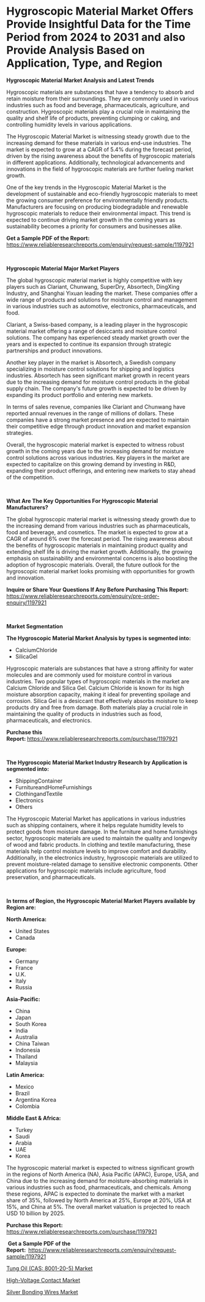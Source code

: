 <p><h1>Hygroscopic Material Market Offers Provide Insightful Data for the Time Period from 2024 to 2031 and also Provide Analysis Based on Application, Type, and Region</h1></p><p><strong>Hygroscopic Material Market Analysis and Latest Trends</strong></p>
<p><p>Hygroscopic materials are substances that have a tendency to absorb and retain moisture from their surroundings. They are commonly used in various industries such as food and beverage, pharmaceuticals, agriculture, and construction. Hygroscopic materials play a crucial role in maintaining the quality and shelf life of products, preventing clumping or caking, and controlling humidity levels in various applications.</p><p>The Hygroscopic Material Market is witnessing steady growth due to the increasing demand for these materials in various end-use industries. The market is expected to grow at a CAGR of 5.4% during the forecast period, driven by the rising awareness about the benefits of hygroscopic materials in different applications. Additionally, technological advancements and innovations in the field of hygroscopic materials are further fueling market growth.</p><p>One of the key trends in the Hygroscopic Material Market is the development of sustainable and eco-friendly hygroscopic materials to meet the growing consumer preference for environmentally friendly products. Manufacturers are focusing on producing biodegradable and renewable hygroscopic materials to reduce their environmental impact. This trend is expected to continue driving market growth in the coming years as sustainability becomes a priority for consumers and businesses alike.</p></p>
<p><strong>Get a Sample PDF of the Report:&nbsp;</strong> <a href="https://www.reliableresearchreports.com/enquiry/request-sample/1197921">https://www.reliableresearchreports.com/enquiry/request-sample/1197921</a></p>
<p>&nbsp;</p>
<p><strong>Hygroscopic Material Major Market Players</strong></p>
<p><p>The global hygroscopic material market is highly competitive with key players such as Clariant, Chunwang, SuperDry, Absortech, DingXing Industry, and Shanghai Yixuan leading the market. These companies offer a wide range of products and solutions for moisture control and management in various industries such as automotive, electronics, pharmaceuticals, and food.</p><p>Clariant, a Swiss-based company, is a leading player in the hygroscopic material market offering a range of desiccants and moisture control solutions. The company has experienced steady market growth over the years and is expected to continue its expansion through strategic partnerships and product innovations.</p><p>Another key player in the market is Absortech, a Swedish company specializing in moisture control solutions for shipping and logistics industries. Absortech has seen significant market growth in recent years due to the increasing demand for moisture control products in the global supply chain. The company's future growth is expected to be driven by expanding its product portfolio and entering new markets.</p><p>In terms of sales revenue, companies like Clariant and Chunwang have reported annual revenues in the range of millions of dollars. These companies have a strong market presence and are expected to maintain their competitive edge through product innovation and market expansion strategies.</p><p>Overall, the hygroscopic material market is expected to witness robust growth in the coming years due to the increasing demand for moisture control solutions across various industries. Key players in the market are expected to capitalize on this growing demand by investing in R&D, expanding their product offerings, and entering new markets to stay ahead of the competition.</p></p>
<p>&nbsp;</p>
<p><strong>What Are The Key Opportunities For Hygroscopic Material Manufacturers?</strong></p>
<p><p>The global hygroscopic material market is witnessing steady growth due to the increasing demand from various industries such as pharmaceuticals, food and beverage, and cosmetics. The market is expected to grow at a CAGR of around 6% over the forecast period. The rising awareness about the benefits of hygroscopic materials in maintaining product quality and extending shelf life is driving the market growth. Additionally, the growing emphasis on sustainability and environmental concerns is also boosting the adoption of hygroscopic materials. Overall, the future outlook for the hygroscopic material market looks promising with opportunities for growth and innovation.</p></p>
<p><strong>Inquire or Share Your Questions If Any Before Purchasing This Report:</strong> <a href="https://www.reliableresearchreports.com/enquiry/pre-order-enquiry/1197921">https://www.reliableresearchreports.com/enquiry/pre-order-enquiry/1197921</a></p>
<p>&nbsp;</p>
<p><strong>Market Segmentation</strong></p>
<p><strong>The Hygroscopic Material Market Analysis by types is segmented into:</strong></p>
<p><ul><li>CalciumChloride</li><li>SilicaGel</li></ul></p>
<p><p>Hygroscopic materials are substances that have a strong affinity for water molecules and are commonly used for moisture control in various industries. Two popular types of hygroscopic materials in the market are Calcium Chloride and Silica Gel. Calcium Chloride is known for its high moisture absorption capacity, making it ideal for preventing spoilage and corrosion. Silica Gel is a desiccant that effectively absorbs moisture to keep products dry and free from damage. Both materials play a crucial role in maintaining the quality of products in industries such as food, pharmaceuticals, and electronics.</p></p>
<p><strong>Purchase this Report:&nbsp;</strong><a href="https://www.reliableresearchreports.com/purchase/1197921">https://www.reliableresearchreports.com/purchase/1197921</a></p>
<p>&nbsp;</p>
<p><strong>The Hygroscopic Material Market Industry Research by Application is segmented into:</strong></p>
<p><ul><li>ShippingContainer</li><li>FurnitureandHomeFurnishings</li><li>ClothingandTextile</li><li>Electronics</li><li>Others</li></ul></p>
<p><p>The Hygroscopic Material Market has applications in various industries such as shipping containers, where it helps regulate humidity levels to protect goods from moisture damage. In the furniture and home furnishings sector, hygroscopic materials are used to maintain the quality and longevity of wood and fabric products. In clothing and textile manufacturing, these materials help control moisture levels to improve comfort and durability. Additionally, in the electronics industry, hygroscopic materials are utilized to prevent moisture-related damage to sensitive electronic components. Other applications for hygroscopic materials include agriculture, food preservation, and pharmaceuticals.</p></p>
<p>&nbsp;</p>
<p><strong>In terms of Region, the Hygroscopic Material Market Players available by Region are:</strong></p>
<p>
    <p> <strong> North America: </strong>
        <ul>
            <li>United States</li>
            <li>Canada</li>
        </ul>
        </p> 
    <p> <strong> Europe: </strong>
        <ul>
            <li>Germany</li>
            <li>France</li>
            <li>U.K.</li>
            <li>Italy</li>
            <li>Russia</li>
        </ul>
        </p> 
    <p> <strong> Asia-Pacific: </strong>
        <ul>
            <li>China</li>
            <li>Japan</li>
            <li>South Korea</li>
            <li>India</li>
            <li>Australia</li>
            <li>China Taiwan</li>
            <li>Indonesia</li>
            <li>Thailand</li>
            <li>Malaysia</li>
        </ul>
        </p> 
    <p> <strong> Latin America: </strong>
        <ul>
            <li>Mexico</li>
            <li>Brazil</li>
            <li>Argentina Korea</li>
            <li>Colombia</li>
        </ul>
        </p> 
    <p> <strong> Middle East & Africa: </strong>
        <ul>
            <li>Turkey</li>
            <li>Saudi</li>
            <li>Arabia</li>
            <li>UAE</li>
            <li>Korea</li>
        </ul>
    </p>
    </p>
<p><p>The hygroscopic material market is expected to witness significant growth in the regions of North America (NA), Asia Pacific (APAC), Europe, USA, and China due to the increasing demand for moisture-absorbing materials in various industries such as food, pharmaceuticals, and chemicals. Among these regions, APAC is expected to dominate the market with a market share of 35%, followed by North America at 25%, Europe at 20%, USA at 15%, and China at 5%. The overall market valuation is projected to reach USD 10 billion by 2025.</p></p>
<p><strong>Purchase this Report: </strong><a href="https://www.reliableresearchreports.com/purchase/1197921">https://www.reliableresearchreports.com/purchase/1197921</a></p>
<p>&nbsp;<strong>Get a Sample PDF of the Report:&nbsp;&nbsp;</strong><a href="https://www.reliableresearchreports.com/enquiry/request-sample/1197921">https://www.reliableresearchreports.com/enquiry/request-sample/1197921</a></p>
<p><strong></strong></p>
<p><p><a href="https://view.publitas.com/reportprime-1/tung-oil-cas-8001-20-5-market-size-share-trends-analysis-report-by-material-by-type-by-end-user-by-region-and-segment-forecasts-2023-2030/">Tung Oil (CAS: 8001-20-5) Market</a></p><p><a href="https://view.publitas.com/reportprime-1/high-voltage-contact-market-size-market-trends-and-growth-outlook-forecasted-for-period-from-2023-to-2030/">High-Voltage Contact Market</a></p><p><a href="https://view.publitas.com/reportprime-1/silver-bonding-wires-market-insights-market-players-and-forecast-till-2030/">Silver Bonding Wires Market</a></p></p>